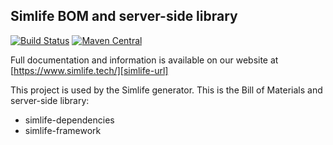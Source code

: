 Simlife BOM and server-side library
----------------------------

[![Build Status][travis-image]][travis-url] [![Maven Central][maven-image]][maven-url]

Full documentation and information is available on our website at [https://www.simlife.tech/][simlife-url]

This project is used by the Simlife generator. This is the Bill of Materials and server-side library:
- simlife-dependencies
- simlife-framework

[travis-image]: https://travis-ci.org/simlife/simlife.svg?branch=master
[travis-url]: https://travis-ci.org/simlife/simlife

[maven-image]: https://maven-badges.herokuapp.com/maven-central/io.github.simlife/simlife-parent/badge.svg
[maven-url]: https://maven-badges.herokuapp.com/maven-central/io.github.simlife/simlife-parent

[simlife-url]: https://www.simlife.tech/
